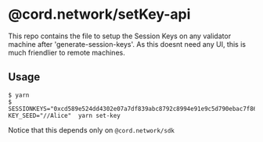# @cord.network/setKey-api

This repo contains the file to setup the Session Keys on any validator machine after 'generate-session-keys'. As this doesnt need any UI, this is much friendlier to remote machines.


## Usage

```
$ yarn
$ SESSIONKEYS="0xcd589e524dd4302e07a7df839abc8792c8994e91e9c5d790ebac7f86a6c1c6f4f0e196aac23e28c4363ee50d43e83da67ab714b30216b2cb898e5593d0f3873cf0e196aac23e28c4363ee50d43e83da67ab714b30216b2cb898e5593d0f3873cf0e196aac23e28c4363ee50d43e83da67ab714b30216b2cb898e5593d0f3873c" KEY_SEED="//Alice"  yarn set-key
```

Notice that this depends only on `@cord.network/sdk`



